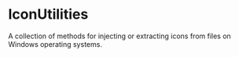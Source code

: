 # IconUtilities
A collection of methods for injecting or extracting icons from files on Windows operating systems.
